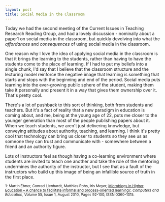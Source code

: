 ```yaml
---
layout: post
title: Social Media in the Classroom
---
```


Today we had the second meeting of the Current Issues in Teaching Research Reading Group, and had a lovely discussion - nominally about a paper1 on social media in the classroom, but quickly devolving into what the *affordances* and *consequences* of using social media in the classroom.

One reason why I love the idea of applying social media in the classroom is that it brings the learning to the students, rather than having to have the students come to the place of learning. If I had to put my beliefs into a single chunk, I'd say that I believe that the classroom structure and the lecturing model reinforce the negative image that learning is something that starts and stops with the beginning and end of the period. Social media puts learning into the ever-growing public sphere of the student, making them take it personally and present it in a way that gives them ownership over it. That's pretty cool.

There's a lot of pushback to this sort of thinking, both from students and teachers. But it's a fact of reality that a new paradigm in education is coming about, and me, being at the young age of 22, puts me closer to the younger generation than most of the people publishing papers about it. When we teach students, we aren't just delivering knowledge, but conveying attitudes about authority, teaching, and learning. I think it's pretty cool that technology can bring us closer to students so they see us as someone they can trust and communicate with - somewhere between a friend and an authority figure.

Lots of instructors feel as though having a co-learning environment where students are invited to teach one another and take the role of the mentoring undermines the authority of the instructor, but I see that as a fault of the instructors who build up this image of being an infallible source of truth in the first place.

<sub><strong>1</strong>: Martin Ebner, Conrad Lienhardt, Matthias Rohs, Iris Meyer, <a href="http://dx.doi.org/10.1016/j.compedu.2009.12.006">Microblogs in Higher Education – A chance to facilitate informal and process-oriented learning?</a>, <em>Computers and Education</em>, Volume 55, Issue 1, August 2010, Pages 92-100, ISSN 0360-1315.</sub>
